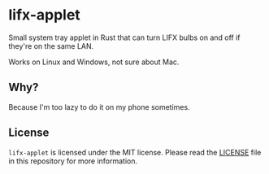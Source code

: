 # lifx-applet
Small system tray applet in Rust that can turn LIFX bulbs on and off if they're on the same LAN.

Works on Linux and Windows, not sure about Mac.

## Why?
Because I'm too lazy to do it on my phone sometimes.

## License
`lifx-applet` is licensed under the MIT license. Please read the [LICENSE](LICENSE) file in this repository for more information.
